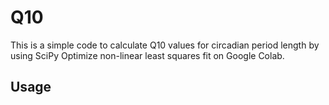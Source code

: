 # Q10 
This is a simple code to calculate Q10 values for circadian period length by using SciPy Optimize non-linear least squares fit on Google Colab.

## Usage

